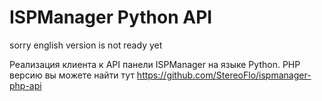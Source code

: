 # ISPManager Python API

sorry english version is not ready yet

Реализация клиента к API панели ISPManager на языке Python. PHP версию вы можете найти тут https://github.com/StereoFlo/ispmanager-php-api